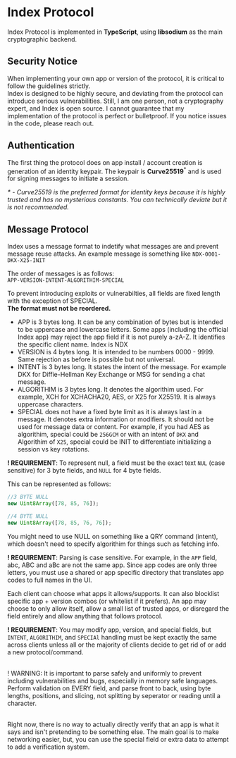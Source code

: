 # Index Protocol

Index Protocol is implemented in **TypeScript**, using **libsodium** as the main cryptographic backend.

## Security Notice

When implementing your own app or version of the protocol, it is critical to follow the guidelines strictly.  
Index is designed to be highly secure, and deviating from the protocol can introduce serious vulnerabilities.
Still, I am one person, not a cryptography expert, and Index is open source. I cannot guarantee that my implementation of the protocol is perfect or bulletproof. If you notice issues in the code, please reach out.

## Authentication
The first thing the protocol does on app install / account creation is generation of an identity keypair. The keypair is **Curve25519**<sup>*</sup> and is used for signing messages to initiate a session.

<i>\* - Curve25519 is the preferred format for identity keys because it is highly trusted and has no mysterious constants. You can technically deviate but it is not recommended.</i>

## Message Protocol
Index uses a message format to indetify what messages are and prevent message reuse attacks.
An example message is something like `NDX-0001-DKX-X25-INIT`

The order of messages is as follows:<br/>
`APP-VERSION-INTENT-ALGORITHIM-SPECIAL`

To prevent introducing exploits or vulnerabilties, all fields are fixed length with the exception of SPECIAL.
<br/>**The format must not be reordered.**
<br/>
- APP is 3 bytes long. It can be any combination of bytes but is intended to be uppercase and lowercase letters. Some apps (including the official Index app) may reject the app field if it is not purely a-zA-Z. It identifies the specific client name. Index is NDX
- VERSION is 4 bytes long. It is intended to be numbers 0000 - 9999. Same rejection as before is possible but not universal.
- INTENT is 3 bytes long. It states the intent of the message. For example DKX for Diffie-Hellman Key Exchange or MSG for sending a chat message.
- ALGORITHIM is 3 bytes long. It denotes the algorithim used. For example, XCH for XCHACHA20, AES, or X25 for X25519. It is always uppercase characters.
- SPECIAL does not have a fixed byte limit as it is always last in a message. It denotes extra information or modifiers. It should not be used for message data or content. For example, if you had AES as algorithim, special could be `256GCM` or with an intent of `DKX` and Algorithim of `X25`, special could be INIT to differentiate initializing a session vs key rotations.

**! REQUIREMENT**: To represent null, a field must be the exact text `NUL` (case sensitive) for 3 byte fields, and `NULL` for 4 byte fields.

This can be represented as follows:
```js
//3 BYTE NULL
new Uint8Array([78, 85, 76]);

//4 BYTE NULL
new Uint8Array([78, 85, 76, 76]);
```

You might need to use NULL on something like a QRY command (intent), which doesn't need to specify algorithim for things such as fetching info.

**! REQUIREMENT**: Parsing is case sensitive. For example, in the `APP` field, abc, ABC and aBc are not the same app.
Since app codes are only three letters, you must use a shared or app specific directory that translates app codes to full names in the UI.

Each client can choose what apps it allows/supports. It can also blocklist specific app + version combos (or whitelist if it prefers). An app may choose to only allow itself, allow a small list of trusted apps, or disregard the field entirely and allow anything that follows protocol.

**! REQUIREMENT**:
You may modify app, version, and special fields, but `INTENT`, `ALGORITHIM`, and `SPECIAl` handling must be kept exactly the same across clients unless all or the majority of clients decide to get rid of or add a new protocol/command.

<br/>! WARNING: It is important to parse safely and uniformly to prevent including vulnerabilities and bugs, especially in memory safe languages. Perform validation on EVERY field, and parse front to back, using byte lengths, positions, and slicing, not splitting by seperator or reading until a character.

<br/>Right now, there is no way to actually directly verify that an app is what it says and isn't pretending to be something else. The main goal is to make networking easier, but, you can use the special field or extra data to attempt to add a verification system.